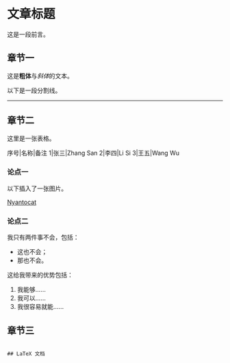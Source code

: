# 文章标题
这是一段前言。

## 章节一
这是**粗体**与*斜体*的文本。

以下是一段分割线。

---

## 章节二

这里是一张表格。

序号|名称|备注
1|张三|Zhang San
2|李四|Li Si
3|王五|Wang Wu

### 论点一

以下插入了一张图片。

[Nyantocat](https://octodex.github.com/images/nyantocat.gif)

### 论点二

我只有两件事不会，包括：

- 这也不会；
- 那也不会。

这给我带来的优势包括：

1. 我能够……
2. 我可以……
3. 我很容易就能……

## 章节三
```

## LaTeX 文档